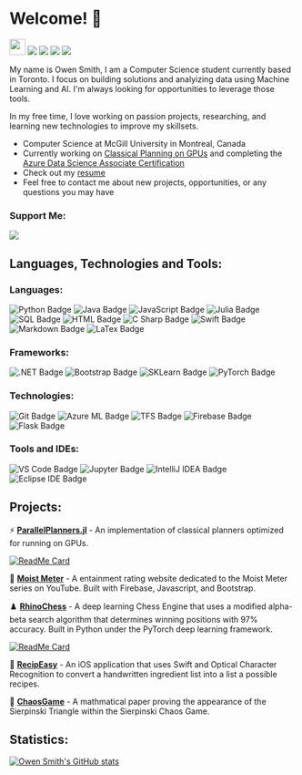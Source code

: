 # Welcome! :wave:
  
<a href="https://github.com/owenps/owenps"><img src="https://komarev.com/ghpvc/?username=owenps&color=orange&style=flat-square&label=Views:" height=28/></a>
<a href="https://owensmith.page"><img src="https://img.shields.io/badge/WEBSITE-%23FF7139.svg?&style=for-the-badge&logo=googlechrome&logoColor=white"></a>
<a href="https://owensmith.page/pdf/OwenSmith_Resume.pdf"><img src="https://img.shields.io/badge/Resume-%23E01F3D.svg?&style=for-the-badge&logoColor=white"/></a>
<a href="https://www.linkedin.com/in/owenpsmith/"><img src="https://img.shields.io/badge/linkedin-%230077B5.svg?&style=for-the-badge&logo=linkedin&logoColor=white"/></a>
<a href="mailto:owen.smith@mail.mcgill.ca"><img src="https://img.shields.io/badge/email-%238B89CC.svg?&style=for-the-badge&logo=protonmail&logoColor=white"/></a> 

My name is Owen Smith, I am a Computer Science student currently based in Toronto. I focus on building solutions and analyizing data using Machine Learning and AI. 
I'm always looking for opportunities to leverage those tools.  

In my free time, I love working on passion projects, researching, and learning new technologies to improve my skillsets.

- Computer Science at McGill University in Montreal, Canada <img src="https://upload.wikimedia.org/wikipedia/en/thumb/2/29/McGill_University_CoA.svg/400px-McGill_University_CoA.svg.png" width="11"/> 
- Currently working on [Classical Planning on GPUs](https://github.com/owenps/ParallelPlanners.jl) and 
completing the [Azure Data Science Associate Certification](https://docs.microsoft.com/en-us/learn/certifications/azure-data-scientist/)
- Check out my [resume](https://owensmith.page/pdf/OwenSmith_Resume.pdf)
- Feel free to contact me about new projects, opportunities, or any questions you may have

### Support Me:
<a href="https://www.buymeacoffee.com/owensmith"><img src="https://img.shields.io/badge//owensmith-%2300457C.svg?&style=for-the-badge&logo=BuyMeACoffee&logoColor=white&labelColor=black"></a> 

## Languages, Technologies and Tools:

### Languages:

![Python Badge](https://img.shields.io/badge/Python-007396?style=for-the-badge&labelColor=black&logo=Python&logoColor=white) 
![Java Badge](https://img.shields.io/badge/Java-D83A56?style=for-the-badge&labelColor=black&logo=java&logoColor=white) 
![JavaScript Badge](https://img.shields.io/badge/-Javascript-F0DB4F?style=for-the-badge&labelColor=black&logo=javascript&logoColor=white) 
![Julia Badge](https://img.shields.io/badge/Julia-CE97B0?style=for-the-badge&labelColor=black&logo=julia&logoColor=white)
![SQL Badge](https://img.shields.io/badge/PostgreSQL-FFC947?style=for-the-badge&labelColor=black&logo=postgresql&logoColor=white)
![HTML Badge](https://img.shields.io/badge/HTML5-293B5F?style=for-the-badge&labelColor=black&logo=html5&logoColor=white)
![C Sharp Badge](https://img.shields.io/badge/CSharp-558776?style=for-the-badge&labelColor=black&logo=csharp&logoColor=white) 
![Swift Badge](https://img.shields.io/badge/Swift-F98404?style=for-the-badge&labelColor=black&logo=swift&logoColor=white)
![Markdown Badge](https://img.shields.io/badge/Markdown-FFFFFF?style=for-the-badge&labelColor=black&logo=markdown&logoColor=white) 
![LaTex Badge](https://img.shields.io/badge/LaTex-008080?style=for-the-badge&labelColor=black&logo=LaTex&logoColor=white)

### Frameworks:
![.NET Badge](https://img.shields.io/badge/.NET-77ACF1?style=for-the-badge&labelColor=black&logo=dotnet&logoColor=white)
![Bootstrap Badge](https://img.shields.io/badge/Bootstrap-7952B3?style=for-the-badge&labelColor=black&logo=bootstrap&logoColor=white)
![SKLearn Badge](https://img.shields.io/badge/SKLearn-D8B384?style=for-the-badge&labelColor=black&logo=scikitlearn&logoColor=white)
![PyTorch Badge](https://img.shields.io/badge/PyTorch-FFC074?style=for-the-badge&labelColor=black&logo=pytorch&logoColor=white)

### Technologies:

![Git Badge](https://img.shields.io/badge/Git-F05032?style=for-the-badge&labelColor=black&logo=git&logoColor=white) 
![Azure ML Badge](https://img.shields.io/badge/Azure-0A1931?style=for-the-badge&labelColor=black&logo=microsoftazure&logoColor=white)
![TFS Badge](https://img.shields.io/badge/TFS-125D98?style=for-the-badge&labelColor=black&logo=microsoft&logoColor=white)
![Firebase Badge](https://img.shields.io/badge/Firebase-F0DB4F?style=for-the-badge&labelColor=black&logo=firebase&logoColor=white) 
![Flask Badge](https://img.shields.io/badge/Flask-1EAE98?style=for-the-badge&labelColor=black&logo=flask&logoColor=white) 


### Tools and IDEs:

![VS Code Badge](https://img.shields.io/badge/VSCode-007ACC?style=for-the-badge&labelColor=black&logo=Visual-Studio-Code&logoColor=white)
![Jupyter Badge](https://img.shields.io/badge/Jupyter-F98404?style=for-the-badge&labelColor=black&logo=jupyter&logoColor=white)
![IntelliJ IDEA Badge](https://img.shields.io/badge/IntelliJ-000000?style=for-the-badge&labelColor=black&logo=IntelliJ-IDEA&logoColor=white)
![Eclipse IDE Badge](https://img.shields.io/badge/Eclipse-2C2255?style=for-the-badge&labelColor=black&logo=Eclipse-IDE&logoColor=white)

## Projects:
:zap: **[**ParallelPlanners.jl**](https://github.com/owenps/ParallelPlanners.jl)** - 
An implementation of classical planners optimized for running on GPUs.

[![ReadMe Card](https://github-readme-stats.vercel.app/api/pin/?username=owenps&repo=ParallelPlanners.jl&show_icons=true&theme=graywhite)](https://github.com/owenps/ParallelPlanners.jl)

:movie_camera: **[**Moist Meter**](https://github.com/owenps/MoistMeter)** -
A entainment rating website dedicated to the Moist Meter series on YouTube. Built with Firebase, Javascript, and Bootstrap.

:chess_pawn: **[**RhinoChess**](https://github.com/owenps/RhinoChess)** -
A deep learning Chess Engine that uses a modified alpha-beta search algorithm that determines winning positions with 97% accuracy. Built in Python under the PyTorch deep learning framework.

[![ReadMe Card](https://github-readme-stats.vercel.app/api/pin/?username=owenps&repo=RhinoChess&show_icons=true&theme=graywhite)](https://github.com/owenps/RhinoChess)

:avocado: **[**RecipEasy**](https://github.com/owenps/RecipEasy)** -
An iOS application that uses Swift and Optical Character Recognition to convert a handwritten ingredient list into a list a possible recipes.

:page_facing_up: **[**ChaosGame**](https://github.com/owenps/ChaosGame)** -
A mathmatical paper proving the appearance of the Sierpinski Triangle within the Sierpinski Chaos Game. 

## Statistics:
[![Owen Smith's GitHub stats](https://github-readme-stats.vercel.app/api?username=owenps&show_icons=true&theme=graywhite&count_private=true&hide=issues,contribs)](https://github.com/daylamtayari)
